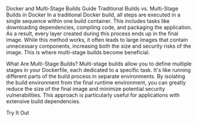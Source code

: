 Docker and Multi-Stage Builds Guide
Traditional Builds vs. Multi-Stage Builds in Docker
In a traditional Docker build, all steps are executed in a single sequence within one build container. This includes tasks like downloading dependencies, compiling code, and packaging the application. As a result, every layer created during this process ends up in the final image. While this method works, it often leads to large images that contain unnecessary components, increasing both the size and security risks of the image. This is where multi-stage builds become beneficial.

What Are Multi-Stage Builds?
Multi-stage builds allow you to define multiple stages in your Dockerfile, each dedicated to a specific task. It's like running different parts of the build process in separate environments. By isolating the build environment from the final runtime environment, you can greatly reduce the size of the final image and minimize potential security vulnerabilities. This approach is particularly useful for applications with extensive build dependencies.

Try It Out
